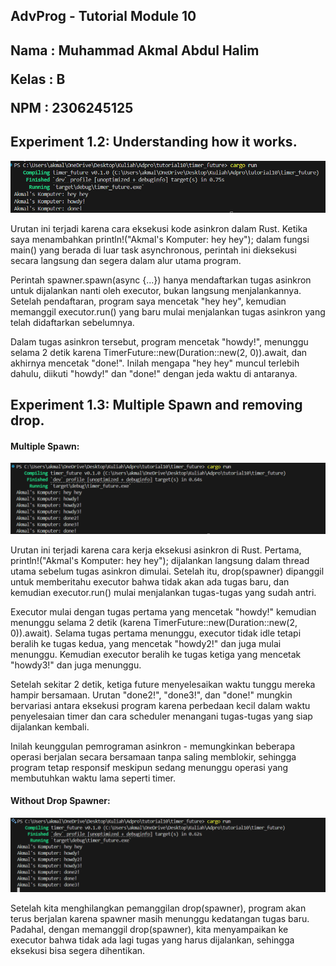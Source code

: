 ## AdvProg - Tutorial Module 10
<h2>
Nama   : Muhammad Akmal Abdul Halim

Kelas  : B

NPM    : 2306245125
</h2>

## Experiment 1.2: Understanding how it works.
![experiment1.2](img/experiment1.2.png)

Urutan ini terjadi karena cara eksekusi kode asinkron dalam Rust. Ketika saya menambahkan println!("Akmal's Komputer: hey hey"); dalam fungsi main() yang berada di luar task asynchronous, perintah ini dieksekusi secara langsung dan segera dalam alur utama program.

Perintah spawner.spawn(async {...}) hanya mendaftarkan tugas asinkron untuk dijalankan nanti oleh executor, bukan langsung menjalankannya. Setelah pendaftaran, program saya mencetak "hey hey", kemudian memanggil executor.run() yang baru mulai menjalankan tugas asinkron yang telah didaftarkan sebelumnya.

Dalam tugas asinkron tersebut, program mencetak "howdy!", menunggu selama 2 detik karena TimerFuture::new(Duration::new(2, 0)).await, dan akhirnya mencetak "done!". Inilah mengapa "hey hey" muncul terlebih dahulu, diikuti "howdy!" dan "done!" dengan jeda waktu di antaranya.

## Experiment 1.3: Multiple Spawn and removing drop.
#### Multiple Spawn:
![alt-text](img/experiment1.3.png)

Urutan ini terjadi karena cara kerja eksekusi asinkron di Rust. Pertama, println!("Akmal's Komputer: hey hey"); dijalankan langsung dalam thread utama sebelum tugas asinkron dimulai. Setelah itu, drop(spawner) dipanggil untuk memberitahu executor bahwa tidak akan ada tugas baru, dan kemudian executor.run() mulai menjalankan tugas-tugas yang sudah antri.

Executor mulai dengan tugas pertama yang mencetak "howdy!" kemudian menunggu selama 2 detik (karena TimerFuture::new(Duration::new(2, 0)).await). Selama tugas pertama menunggu, executor tidak idle tetapi beralih ke tugas kedua, yang mencetak "howdy2!" dan juga mulai menunggu. Kemudian executor beralih ke tugas ketiga yang mencetak "howdy3!" dan juga menunggu.

Setelah sekitar 2 detik, ketiga future menyelesaikan waktu tunggu mereka hampir bersamaan. Urutan "done2!", "done3!", dan "done!" mungkin bervariasi antara eksekusi program karena perbedaan kecil dalam waktu penyelesaian timer dan cara scheduler menangani tugas-tugas yang siap dijalankan kembali.

Inilah keunggulan pemrograman asinkron - memungkinkan beberapa operasi berjalan secara bersamaan tanpa saling memblokir, sehingga program tetap responsif meskipun sedang menunggu operasi yang membutuhkan waktu lama seperti timer.

#### Without Drop Spawner:
![alt-text](img/withoutdrop.png)

Setelah kita menghilangkan pemanggilan drop(spawner), program akan terus berjalan karena spawner masih menunggu kedatangan tugas baru. Padahal, dengan memanggil drop(spawner), kita menyampaikan ke executor bahwa tidak ada lagi tugas yang harus dijalankan, sehingga eksekusi bisa segera dihentikan.